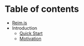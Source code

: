 # Table of contents

* [Reim.js](../README.md)
* Introduction
  * [Quick Start](quick-start.md)
  * [Motivation](motivation.md)
